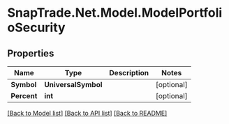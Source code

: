 # SnapTrade.Net.Model.ModelPortfolioSecurity

## Properties

Name | Type | Description | Notes
------------ | ------------- | ------------- | -------------
**Symbol** | **UniversalSymbol** |  | [optional] 
**Percent** | **int** |  | [optional] 

[[Back to Model list]](../README.md#documentation-for-models) [[Back to API list]](../README.md#documentation-for-api-endpoints) [[Back to README]](../README.md)

